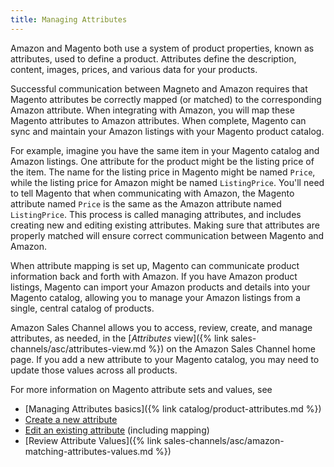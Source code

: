 ```yaml
---
title: Managing Attributes
---
```



Amazon and Magento both use a system of product properties, known as attributes, used to define a product. Attributes define the description, content, images, prices, and various data for your products.

Successful communication between Magneto and Amazon requires that Magento attributes be correctly mapped (or matched) to the corresponding Amazon attribute. When integrating with Amazon, you will map these Magento attributes to Amazon attributes. When complete, Magento can sync and maintain your Amazon listings with your Magento product catalog.

For example, imagine you have the same item in your Magento catalog and Amazon listings. One attribute for the product might be the listing price of the item. The name for the listing price in Magento might be named `Price`, while the listing price for Amazon might be named `ListingPrice`. You'll need to tell Magento that when communicating with Amazon, the Magento attribute named `Price` is the same as the Amazon attribute named `ListingPrice`. This process is called managing attributes, and includes creating new and editing existing attributes. Making sure that attributes are properly matched will ensure correct communication between Magento and Amazon.

When attribute mapping is set up, Magento can communicate product information back and forth with Amazon. If you have Amazon product listings, Magento can import your Amazon products and details into your Magento catalog, allowing you to manage your Amazon listings from a single, central catalog of products.

Amazon Sales Channel allows you to access, review, create, and manage attributes, as needed, in the [_Attributes_ view]({% link sales-channels/asc/attributes-view.md %}) on the Amazon Sales Channel home page. If you add a new attribute to your Magento catalog, you may need to update those values across all products.

For more information on Magento attribute sets and values, see

- [Managing Attributes basics]({% link catalog/product-attributes.md %})
- [Create a new attribute](https://docs.magento.com/m2/ee/user_guide/sales-channels/asc/creating-attributes.html#create-an-attribute)
- [Edit an existing attribute](https://docs.magento.com/m2/ee/user_guide/sales-channels/asc/creating-attributes.html#edit-an-attribute) (including mapping)
- [Review Attribute Values]({% link sales-channels/asc/amazon-matching-attributes-values.md %})
